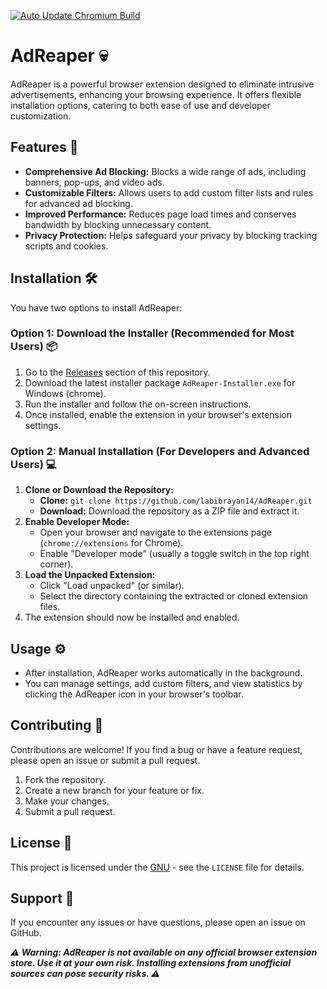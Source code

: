 [![Auto Update Chromium Build](https://github.com/labibrayan14/AdReaper/actions/workflows/auto-update-chromium.yml/badge.svg)](https://github.com/labibrayan14/AdReaper/actions/workflows/auto-update-chromium.yml)
# AdReaper 💀

AdReaper is a powerful browser extension designed to eliminate intrusive advertisements, enhancing your browsing experience. It offers flexible installation options, catering to both ease of use and developer customization.

## Features 🚀

* **Comprehensive Ad Blocking:** Blocks a wide range of ads, including banners, pop-ups, and video ads.
* **Customizable Filters:** Allows users to add custom filter lists and rules for advanced ad blocking.
* **Improved Performance:** Reduces page load times and conserves bandwidth by blocking unnecessary content.
* **Privacy Protection:** Helps safeguard your privacy by blocking tracking scripts and cookies.

## Installation 🛠️

You have two options to install AdReaper:

### Option 1: Download the Installer (Recommended for Most Users) 📦

1.  Go to the [Releases](https://github.com/labibrayan14/AdReaper/releases/tag/chrome) section of this repository.
2.  Download the latest installer package `AdReaper-Installer.exe` for Windows (chrome).
3.  Run the installer and follow the on-screen instructions.
4.  Once installed, enable the extension in your browser's extension settings.

### Option 2: Manual Installation (For Developers and Advanced Users) 💻

1.  **Clone or Download the Repository:**
    * **Clone:** `git clone https://github.com/labibrayan14/AdReaper.git`
    * **Download:** Download the repository as a ZIP file and extract it.
2.  **Enable Developer Mode:**
    * Open your browser and navigate to the extensions page (`chrome://extensions` for Chrome).
    * Enable "Developer mode" (usually a toggle switch in the top right corner).
3.  **Load the Unpacked Extension:**
    * Click "Load unpacked" (or similar).
    * Select the directory containing the extracted or cloned extension files.
4.  The extension should now be installed and enabled.

## Usage ⚙️

* After installation, AdReaper works automatically in the background.
* You can manage settings, add custom filters, and view statistics by clicking the AdReaper icon in your browser's toolbar.

## Contributing 🤝

Contributions are welcome! If you find a bug or have a feature request, please open an issue or submit a pull request.

1.  Fork the repository.
2.  Create a new branch for your feature or fix.
3.  Make your changes.
4.  Submit a pull request.

## License 📜

This project is licensed under the [GNU](LICENSE.txt) - see the `LICENSE` file for details.

## Support 🙏

If you encounter any issues or have questions, please open an issue on GitHub.

***⚠️ Warning: AdReaper is not available on any official browser extension store. Use it at your own risk. Installing extensions from unofficial sources can pose security risks. ⚠️***

